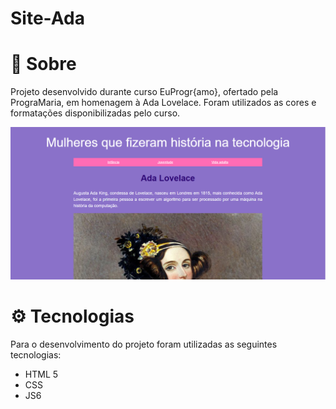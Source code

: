 # Site-Ada

# :page_facing_up: Sobre #

Projeto desenvolvido durante curso EuProgr{amo}, ofertado pela PrograMaria, em homenagem à Ada Lovelace. Foram utilizados as cores e formatações disponibilizadas pelo curso.

 ![Captura de tela](https://github.com/crissieag/Site-Ada/blob/master/Captura.png)

# :gear: Tecnologias #

Para o desenvolvimento do projeto foram utilizadas as seguintes tecnologias:

* HTML 5
* CSS
* JS6
